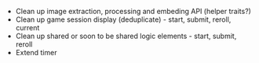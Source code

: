- Clean up image extraction, processing and embeding API (helper traits?)
- Clean up game session display (deduplicate) - start, submit, reroll, current
- Clean up shared or soon to be shared logic elements - start, submit, reroll
- Extend timer